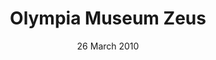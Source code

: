 ---
title: Olympia Museum Zeus
creator: Erik Drost
licence: CC BY 2.0
image-url: https://upload.wikimedia.org/wikipedia/commons/7/76/Olympia_Museum_Zeus_%285986603015%29.jpg
date: 26 March 2010
layout: exhibit
tags: man, sitting
---